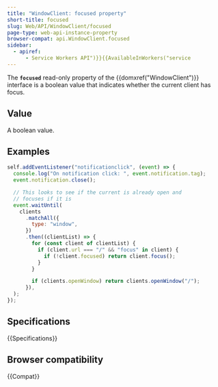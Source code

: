 ```yaml
---
title: "WindowClient: focused property"
short-title: focused
slug: Web/API/WindowClient/focused
page-type: web-api-instance-property
browser-compat: api.WindowClient.focused
sidebar:
  - apiref:
      - Service Workers API")}}{{AvailableInWorkers("service
---
```


The **`focused`** read-only property of the
{{domxref("WindowClient")}} interface is a boolean value that indicates whether
the current client has focus.

## Value

A boolean value.

## Examples

```js
self.addEventListener("notificationclick", (event) => {
  console.log("On notification click: ", event.notification.tag);
  event.notification.close();

  // This looks to see if the current is already open and
  // focuses if it is
  event.waitUntil(
    clients
      .matchAll({
        type: "window",
      })
      .then((clientList) => {
        for (const client of clientList) {
          if (client.url === "/" && "focus" in client) {
            if (!client.focused) return client.focus();
          }
        }

        if (clients.openWindow) return clients.openWindow("/");
      }),
  );
});
```

## Specifications

{{Specifications}}

## Browser compatibility

{{Compat}}
